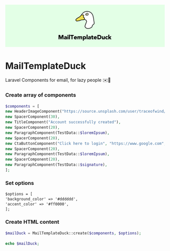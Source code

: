 <img src="docs/img/Duck.png" alt="MailTemplateDuck">

# MailTemplateDuck
Laravel Components for email, for lazy people ✉️💚

### Create array of components
```php
$components = [
new HeaderImageComponent("https://source.unsplash.com/user/traceofwind/likes/800x400"),
new SpacerComponent(30),
new TitleComponent("Account successfully created"),
new SpacerComponent(20),
new ParagraphComponent(TestData::$loremIpsum),
new SpacerComponent(20),
new CtaButtonComponent("Click here to login", "https://www.google.com", "center"),
new SpacerComponent(20),
new ParagraphComponent(TestData::$loremIpsum),
new SpacerComponent(20),
new ParagraphComponent(TestData::$signature),
];
```
### Set options
```
$options = [
'background_color' => '#dddddd',
'accent_color' => '#ff0000',
];
```

### Create HTML content
```php
$mailDuck = MailTemplateDuck::create($components, $options);

echo $mailDuck;
```